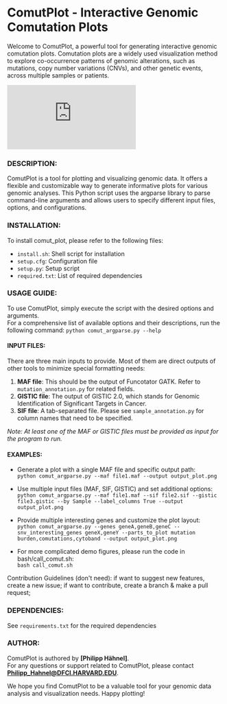 # ComutPlot - Interactive Genomic Comutation Plots
Welcome to ComutPlot, a powerful tool for generating interactive genomic comutation plots. 
Comutation plots are a widely used visualization method to explore co-occurrence patterns 
of genomic alterations, such as mutations, copy number variations (CNVs), and other genetic 
events, across multiple samples or patients.

![Sample Comut Plot Output](https://github.com/phylyc/comut_plot/demo/comut_test.pdf)

### DESCRIPTION:
ComutPlot is a tool for plotting and visualizing genomic data. It offers
a flexible and customizable way to generate informative plots for various
genomic analyses. This Python script uses the argparse library to parse
command-line arguments and allows users to specify different input files, 
options, and configurations.

### INSTALLATION: 
To install comut_plot, please refer to the following files:
- `install.sh`: Shell script for installation
- `setup.cfg`: Configuration file
- `setup.py`: Setup script
- `required.txt`: List of required dependencies

### USAGE GUIDE: 
To use ComutPlot, simply execute the script with the desired options and arguments.  
For a comprehensive list of available options and their descriptions, run the following command:
`python comut_argparse.py --help`

#### INPUT FILES:
There are three main inputs to provide. Most of them are direct outputs of other tools to minimize special formatting needs:
1. **MAF file**: This should be the output of Funcotator GATK. Refer to `mutation_annotation.py` for related fields.
2. **GISTIC file**: The output of GISTIC 2.0, which stands for Genomic Identification of Significant Targets in Cancer.
3. **SIF file**: A tab-separated file. Please see `sample_annotation.py` for column names that need to be specified.

*Note: At least one of the MAF or GISTIC files must be provided as input for the program to run.*

#### EXAMPLES:

- Generate a plot with a single MAF file and specific output path:   
`python comut_argparse.py --maf file1.maf --output output_plot.png`  

- Use multiple input files (MAF, SIF, GISTIC) and set additional options:   
`python comut_argparse.py --maf file1.maf --sif file2.sif --gistic file3.gistic --by Sample --label_columns True --output output_plot.png`  

- Provide multiple interesting genes and customize the plot layout:   
`python comut_argparse.py --genes geneA,geneB,geneC --snv_interesting_genes geneX,geneY --parts_to_plot mutation burden,comutations,cytoband --output output_plot.png`  

- For more complicated demo figures, please run the code in bash/call_comut.sh:  
`bash call_comut.sh`

Contribution Guidelines (don't need): 
if want to suggest new features, create a new issue; 
if want to contribute, create a branch & make a pull request;

### DEPENDENCIES: 
See `requirements.txt` for the required dependencies

### AUTHOR:
ComutPlot is authored by **[Philipp Hähnel]**.  
For any questions or support related to ComutPlot, please contact **[Philipp_Hahnel@DFCI.HARVARD.EDU](mailto:Philipp_Hahnel@DFCI.HARVARD.EDU)**.

We hope you find ComutPlot to be a valuable tool for your genomic data analysis and visualization needs. Happy plotting!